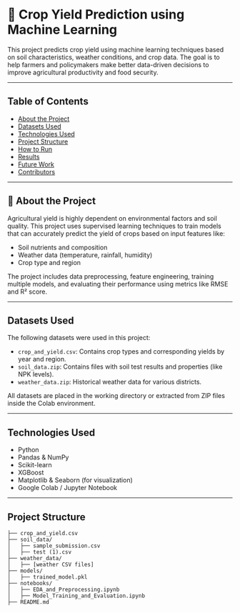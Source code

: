 # 🌾 Crop Yield Prediction using Machine Learning

This project predicts crop yield using machine learning techniques based on soil characteristics, weather conditions, and crop data. The goal is to help farmers and policymakers make better data-driven decisions to improve agricultural productivity and food security.

---

## Table of Contents

- [About the Project](#about-the-project)
- [Datasets Used](#datasets-used)
- [Technologies Used](#technologies-used)
- [Project Structure](#project-structure)
- [How to Run](#how-to-run)
- [Results](#results)
- [Future Work](#future-work)
- [Contributors](#contributors)

---

## 📖 About the Project

Agricultural yield is highly dependent on environmental factors and soil quality. This project uses supervised learning techniques to train models that can accurately predict the yield of crops based on input features like:

- Soil nutrients and composition
- Weather data (temperature, rainfall, humidity)
- Crop type and region

The project includes data preprocessing, feature engineering, training multiple models, and evaluating their performance using metrics like RMSE and R² score.

---

## Datasets Used

The following datasets were used in this project:

- `crop_and_yield.csv`: Contains crop types and corresponding yields by year and region.
- `soil_data.zip`: Contains files with soil test results and properties (like NPK levels).
- `weather_data.zip`: Historical weather data for various districts.

All datasets are placed in the working directory or extracted from ZIP files inside the Colab environment.

---

## Technologies Used

- Python
- Pandas & NumPy
- Scikit-learn
- XGBoost
- Matplotlib & Seaborn (for visualization)
- Google Colab / Jupyter Notebook

---

## Project Structure

```plaintext
├── crop_and_yield.csv
├── soil_data/
│   ├── sample_submission.csv
│   ├── test (1).csv
├── weather_data/
│   ├── [weather CSV files]
├── models/
│   ├── trained_model.pkl
├── notebooks/
│   ├── EDA_and_Preprocessing.ipynb
│   ├── Model_Training_and_Evaluation.ipynb
├── README.md
